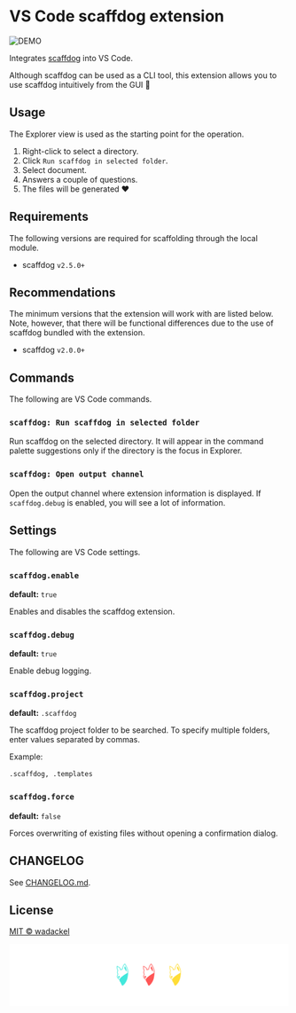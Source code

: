 # VS Code scaffdog extension

![DEMO](./assets/demo.gif)

Integrates [scaffdog](https://scaff.dog) into VS Code.

Although scaffdog can be used as a CLI tool, this extension allows you to use scaffdog intuitively from the GUI :dog:

## Usage

The Explorer view is used as the starting point for the operation.

1. Right-click to select a directory.
1. Click `Run scaffdog in selected folder`.
1. Select document.
1. Answers a couple of questions.
1. The files will be generated :heart:

## Requirements

The following versions are required for scaffolding through the local module.

- scaffdog `v2.5.0+`

## Recommendations

The minimum versions that the extension will work with are listed below. Note, however, that there will be functional differences due to the use of scaffdog bundled with the extension.

- scaffdog `v2.0.0+`

## Commands

The following are VS Code commands.

### `scaffdog: Run scaffdog in selected folder`

Run scaffdog on the selected directory. It will appear in the command palette suggestions only if the directory is the focus in Explorer.

### `scaffdog: Open output channel`

Open the output channel where extension information is displayed. If `scaffdog.debug` is enabled, you will see a lot of information.

## Settings

The following are VS Code settings.

### `scaffdog.enable`

**default:** `true`

Enables and disables the scaffdog extension.

### `scaffdog.debug`

**default:** `true`

Enable debug logging.

### `scaffdog.project`

**default:** `.scaffdog`

The scaffdog project folder to be searched. To specify multiple folders, enter values separated by commas.

Example:

```
.scaffdog, .templates
```

### `scaffdog.force`

**default:** `false`

Forces overwriting of existing files without opening a confirmation dialog.

## CHANGELOG

See [CHANGELOG.md](./CHANGELOG.md).

## License

[MIT © wadackel](./LICENSE)

![Thank you for reading!](https://github.com/scaffdog/artwork/raw/main/repo-footer.png)

